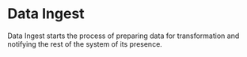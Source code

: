 # Data Ingest

Data Ingest starts the process of preparing data for transformation and notifying the rest of the system of its presence.
